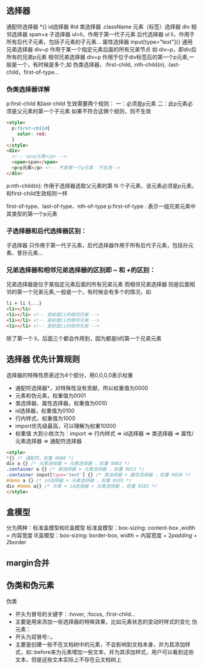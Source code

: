 ## 选择器
通配符选择器 *{}
id选择器 #id
类选择器 .className
元素（标签）选择器 div
相邻选择器 span+a
子选择器 ul>li，作用于第一代子元素
后代选择器 ul li，作用于所有后代子元素，包括子元素的子元素...
属性选择器 input[type="text"]{}
通用兄弟选择器 div~p 作用于某一个指定元素后面的所有兄弟节点  如 div~p，即div后所有的兄弟p元素 
相邻兄弟选择器 div+p 作用于位于div标签后的第一个p元素,一般是一个，有时候是多个,如
伪类选择器，:first-child, :nth-child(n), :last-child，first-of-type...
### 伪类选择器详解
p:first-child 和last-child 生效需要两个规则：
一：必须是p元素
二：此p元素必须是父元素的第一个子元素
如果不符合这俩个规则，则不生效
```html
<style>
  p:first-child{
    color: red;
  }
</style>
<div>
  <!-- <p>p元素</p> -->
  <span>span</span>
  <p>p元素</p> <!-- 不是第一个p元素  不生效-->
</div>
```
p:nth-child(n): 作用于选择器选取父元素的第 N 个子元素，该元素必须是p元素。和first-child生效规则一样

first-of-type、last-of-type、nth-of-type
p:first-of-type : 表示一组兄弟元素中其类型的第一个p元素
### 子选择器和后代选择器区别：
子选择器 只作用于第一代子元素，后代选择器作用于所有后代子元素，包括孙元素、曾孙元素...
### 兄弟选择器和相邻兄弟选择器的区别即 ~ 和 +的区别：
兄弟选择器是位于某指定元素后面的所有兄弟元素
而相邻兄弟选择器 则是后面相邻的第一个兄弟元素,一般是一个，有时候会有多个的情况，如
```html
li + li {...}
<li></li>
<li></li> <!-- 是前面li的相邻兄弟 -->
<li></li> <!-- 是前面li的相邻兄弟 -->
<li></li> <!-- 是前面li的相邻兄弟 -->
```
除了第一个 li，后面三个都会作用到，因为都是li的第一个兄弟元素
## 选择器 优先计算规则
选择器的特殊性质表述为4个部分，用0,0,0,0表示权重
+ 通配符选择器*，对特殊性没有贡献，所以权重值为0000
+ 元素和伪元素，权重值为0001
+ 类选择器、属性选择器，权重值为0010
+ id选择器，权重值为0100
+ 行内样式，权重值为1000
+ import优先级最高，可以理解为权重10000
+ 权重值 大到小依次为：import => 行内样式 => id选择器 => 类选择器 => 属性/元素选择器 => 通配符选择器
```HTML
<style>
*{} /* 通配符，权重 0000 */
div a {} /* 元素选择器 + 元素选择器 ，权重 0002 */
.container a {} /* 类选择器 + 元素选择器 ，权重 0011 */
.container input[type='text'] {} /* 类选择器 + 属性选择器 ，权重 0020 */
#demo a {} /* id选择器 + 元素选择器 ，权重 0101 */
div #demo a{} /* 元素 + id选择器 + 元素选择器 ，权重 0102 */
</style>
```
## 盒模型
分为两种：标准盒模型和IE盒模型
标准盒模型：box-sizing: content-box ,width = 内容宽度
IE盒模型：box-sizing: border-box, width = 内容宽度 + 2*padding +  2*border
## margin合并

## 伪类和伪元素
伪类
  + 开头为冒号的关键字：:hover, :focus, :first-child...
  + 主要是用来添加一些选择器的特殊效果，比如元素状态的变动时样式的变化
伪元素：
  + 开头为双冒号::，
  + 主要是创建一些不在文档树中的元素，不会影响到文档本身，并为其添加样式，如::before来为元素增加一些文本，并为其添加样式，用户可以看到这些文本，但是这些文本实际上不存在云文档树上
  